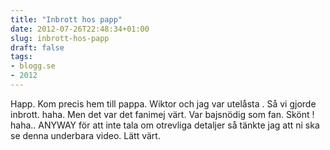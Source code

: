```yaml
---
title: "Inbrott hos papp"
date: 2012-07-26T22:48:34+01:00
slug: inbrott-hos-papp
draft: false
tags:
- blogg.se
- 2012
---
```

Happ. Kom precis hem till pappa. Wiktor och jag var utelåsta . Så vi gjorde inbrott. haha. Men det var det fanimej värt. Var bajsnödig som fan. Skönt ! haha.. ANYWAY för att inte tala om otrevliga detaljer så tänkte jag att ni ska se denna underbara video. Lätt värt.